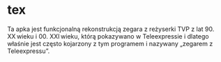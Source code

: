 # tex
Ta apka jest funkcjonalną rekonstrukcją zegara z reżyserki TVP z lat 90. XX wieku i 00. XXI wieku, którą pokazywano w Teleexpressie i dlatego właśnie jest często kojarzony z tym programem i nazywany „zegarem z Teleexpressu”.
